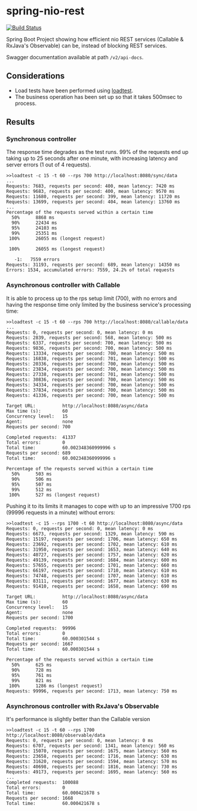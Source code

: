 # spring-nio-rest

[![Build Status](https://travis-ci.org/codependent/spring-nio-rest.svg?branch=master)](https://travis-ci.org/codependent/spring-nio-rest)

Spring Boot Project showing how efficient nio REST services (Callable & RxJava's Observable) can be, instead of blocking REST services.

Swagger documentation available at path `/v2/api-docs`.

## Considerations
* Load tests have been performed using [loadtest](https://github.com/alexfernandez/loadtest). 
* The business operation has been set up so that it takes 500msec to process.

## Results

### Synchronous controller

The response time degrades as the test runs. 99% of the requests end up taking up to 25 seconds after one minute, with increasing latency and server errors (1 out of 4 requests).

    >>loadtest -c 15 -t 60 --rps 700 http://localhost:8080/sync/data    
    ...
    Requests: 7683, requests per second: 400, mean latency: 7420 ms
    Requests: 9683, requests per second: 400, mean latency: 9570 ms
    Requests: 11680, requests per second: 399, mean latency: 11720 ms
    Requests: 13699, requests per second: 404, mean latency: 13760 ms
    ...
    Percentage of the requests served within a certain time
      50%      8868 ms
      90%      22434 ms
      95%      24103 ms
      99%      25351 ms
     100%      26055 ms (longest request)
    
     100%      26055 ms (longest request)
    
       -1:   7559 errors
    Requests: 31193, requests per second: 689, mean latency: 14350 ms
    Errors: 1534, accumulated errors: 7559, 24.2% of total requests

### Asynchronous controller with Callable

It is able to process up to the rps setup limit (700), with no errors and having the response time only limited by the business service's processing time: 

    >>loadtest -c 15 -t 60 --rps 700 http://localhost:8080/callable/data    
    ...
    Requests: 0, requests per second: 0, mean latency: 0 ms
    Requests: 2839, requests per second: 568, mean latency: 500 ms
    Requests: 6337, requests per second: 700, mean latency: 500 ms
    Requests: 9836, requests per second: 700, mean latency: 500 ms
    Requests: 13334, requests per second: 700, mean latency: 500 ms
    Requests: 16838, requests per second: 701, mean latency: 500 ms
    Requests: 20336, requests per second: 700, mean latency: 500 ms
    Requests: 23834, requests per second: 700, mean latency: 500 ms
    Requests: 27338, requests per second: 701, mean latency: 500 ms
    Requests: 30836, requests per second: 700, mean latency: 500 ms
    Requests: 34334, requests per second: 700, mean latency: 500 ms
    Requests: 37834, requests per second: 700, mean latency: 500 ms
    Requests: 41336, requests per second: 700, mean latency: 500 ms

    Target URL:          http://localhost:8080/async/data
    Max time (s):        60
    Concurrency level:   15
    Agent:               none
    Requests per second: 700

    Completed requests:  41337
    Total errors:        0
    Total time:          60.002348360999996 s
    Requests per second: 689
    Total time:          60.002348360999996 s

    Percentage of the requests served within a certain time
      50%      503 ms
      90%      506 ms
      95%      507 ms
      99%      512 ms
     100%      527 ms (longest request)

Pushing it to its limits it manages to cope with up to an impressive 1700 rps (99996 requests in a minute) without errors:

    >>loadtest -c 15 --rps 1700 -t 60 http://localhost:8080/async/data
    Requests: 0, requests per second: 0, mean latency: 0 ms
    Requests: 6673, requests per second: 1329, mean latency: 590 ms
    Requests: 15197, requests per second: 1706, mean latency: 650 ms
    Requests: 23692, requests per second: 1702, mean latency: 610 ms
    Requests: 31950, requests per second: 1653, mean latency: 640 ms
    Requests: 40727, requests per second: 1757, mean latency: 620 ms
    Requests: 49139, requests per second: 1684, mean latency: 600 ms
    Requests: 57655, requests per second: 1701, mean latency: 660 ms
    Requests: 66197, requests per second: 1710, mean latency: 610 ms
    Requests: 74748, requests per second: 1707, mean latency: 610 ms
    Requests: 83111, requests per second: 1677, mean latency: 630 ms
    Requests: 91410, requests per second: 1658, mean latency: 690 ms

    Target URL:          http://localhost:8080/async/data
    Max time (s):        60
    Concurrency level:   15
    Agent:               none
    Requests per second: 1700

    Completed requests:  99996
    Total errors:        0
    Total time:          60.000301544 s
    Requests per second: 1667
    Total time:          60.000301544 s

    Percentage of the requests served within a certain time
      50%      625 ms
      90%      728 ms
      95%      761 ms
      99%      821 ms
     100%      1286 ms (longest request)
    Requests: 99996, requests per second: 1713, mean latency: 750 ms
    
### Asynchronous controller with RxJava's Observable

It's performance is slightly better than the Callable version

    >>loadtest -c 15 -t 60 --rps 1700 http://localhost:8080/observable/data
    Requests: 0, requests per second: 0, mean latency: 0 ms
    Requests: 6707, requests per second: 1341, mean latency: 560 ms
    Requests: 15070, requests per second: 1675, mean latency: 560 ms
    Requests: 23658, requests per second: 1716, mean latency: 630 ms
    Requests: 31620, requests per second: 1594, mean latency: 570 ms
    Requests: 40698, requests per second: 1816, mean latency: 730 ms
    Requests: 49173, requests per second: 1695, mean latency: 560 ms
    ...
    Completed requests:  100088
    Total errors:        0
    Total time:          60.000421678 s
    Requests per second: 1668
    Total time:          60.000421678 s

